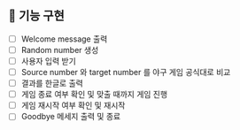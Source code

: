 ## 📝 기능 구현

- [ ] Welcome message 출력
- [ ] Random number 생성
- [ ] 사용자 입력 받기
- [ ] Source number 와 target number 를 야구 게임 공식대로 비교
- [ ] 결과를 한글로 출력
- [ ] 게임 종료 여부 확인 및 맞출 때까지 게임 진행
- [ ] 게임 재시작 여부 확인 및 재시작
- [ ] Goodbye 메세지 출력 및 종료
